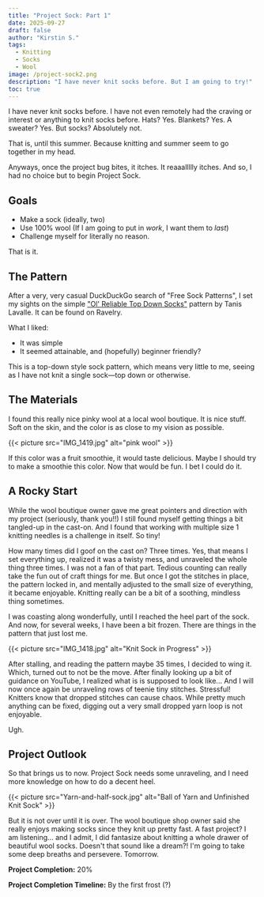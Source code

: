 ```yaml
---
title: "Project Sock: Part 1"
date: 2025-09-27
draft: false
author: "Kirstin S."
tags:
  - Knitting
  - Socks
  - Wool
image: /project-sock2.png
description: "I have never knit socks before. But I am going to try!"
toc: true
---
```


I have never knit socks before. I have not even remotely had the craving or interest or anything to knit socks before. Hats? Yes. Blankets? Yes. A sweater? Yes. But socks? Absolutely not.

That is, until this summer. Because knitting and summer seem to go together in my head. 

Anyways, once the project bug bites, it itches. It reaaallllly itches. And so, I had no choice but to begin Project Sock.

## Goals 
- Make a sock (ideally, two)
- Use 100% wool (If I am going to put in _work_, I want them to _last_)
- Challenge myself for literally no reason.

That is it. 

## The Pattern
After a very, very casual DuckDuckGo search of "Free Sock Patterns", I set my sights on the simple ["Ol' Reliable Top Down Socks"](https://www.ravelry.com/patterns/library/ol-reliable-top-down-socks) pattern by Tanis Lavalle. It can be found on Ravelry. 

What I liked: 
- It was simple
- It seemed attainable, and (hopefully) beginner friendly? 

This is a top-down style sock pattern, which means very little to me, seeing as I have not knit a single sock—top down or otherwise. 

## The Materials
I found this really nice pinky wool at a local wool boutique. It is nice stuff. Soft on the skin, and the color is as close to my vision as possible.

{{< picture src="IMG_1419.jpg" alt="pink wool" >}}

If this color was a fruit smoothie, it would taste delicious. Maybe I should try to make a smoothie this color. Now that would be fun. I bet I could do it.    

## A Rocky Start
While the wool boutique owner gave me great pointers and direction with my project (seriously, thank you!!) I still found myself getting things a bit tangled-up in the cast-on. And I found that working with multiple size 1 knitting needles is a challenge in itself. So tiny!

How many times did I goof on the cast on? Three times. Yes, that means I set everything up, realized it was a twisty mess, and unraveled the whole thing three times. I was not a fan of that part. Tedious counting can really take the fun out of craft things for me. But once I got the stitches in place, the pattern locked in, and mentally adjusted to the small size of everything, it became enjoyable. Knitting really can be a bit of a soothing, mindless thing sometimes. 

I was coasting along wonderfully, until I reached the heel part of the sock. And now, for several weeks, I have been a bit frozen. There are things in the pattern that just lost me. 

{{< picture src="IMG_1418.jpg" alt="Knit Sock in Progress" >}}

After stalling, and reading the pattern maybe 35 times, I decided to wing it. Which, turned out to not be the move. After finally looking up a bit of guidance on YouTube, I realized what is is supposed to look like... And I will now once again be unraveling rows of teenie tiny stitches. Stressful! Knitters know that dropped stitches can cause chaos. While pretty much anything can be fixed, digging out a very small dropped yarn loop is not enjoyable.

Ugh.

## Project Outlook

So that brings us to now. Project Sock needs some unraveling, and I need more knowledge on how to do a decent heel. 

{{< picture src="Yarn-and-half-sock.jpg" alt="Ball of Yarn and Unfinished Knit Sock" >}}

But it is not over until it is over. The wool boutique shop owner said she really enjoys making socks since they knit up pretty fast. A fast project? I am listening... and I admit, I did fantasize about knitting a whole drawer of beautiful wool socks. Doesn't that sound like a dream?! I'm going to take some deep breaths and persevere. 
Tomorrow.

**Project Completion:** 20%

**Project Completion Timeline:** By the first frost (?)


